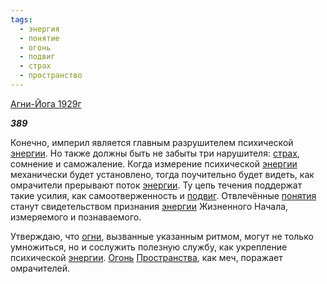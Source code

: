 ```yaml
---
tags:
  - энергия
  - понятие
  - огонь
  - подвиг
  - страх
  - пространство
---
```

[Агни-Йога 1929г](https://127.0.0.1:4002/agni/1929)

___389___

Конечно, империл является главным разрушителем психической [энергии](../../../tags/#энергия). Но также должны быть не забыты три нарушителя: [страх](../../../tags/#страх), сомнение и саможаление. Когда измерение психической [энергии](../../../tags/#энергия) механически будет установлено, тогда поучительно будет видеть, как омрачители прерывают поток [энергии](../../../tags/#энергия). Ту цепь течения поддержат такие усилия, как самоотверженность и [подвиг](../../../tags/#подвиг). Отвлечённые [понятия](../../../tags/#понятие) станут свидетельством признания [энергии](../../../tags/#энергия) Жизненного Начала, измеряемого и познаваемого.   

Утверждаю, что [огни](../../../tags/#огонь), вызванные указанным ритмом, могут не только умножиться, но и сослужить полезную службу, как укрепление психической [энергии](../../../tags/#энергия). [Огонь](../../../tags/#огонь) [Пространства](../../../tags/#пространство), как меч, поражает омрачителей.